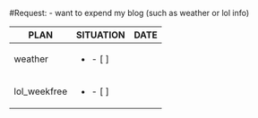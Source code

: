 #Request:
    - want to expend my blog (such as weather or lol info)

|PLAN|SITUATION|DATE|
|----|---------|----|
|weather|<ul><li>- [ ] </li></ul>||
|lol_weekfree|<ul><li>- [ ] </li></ul>||

